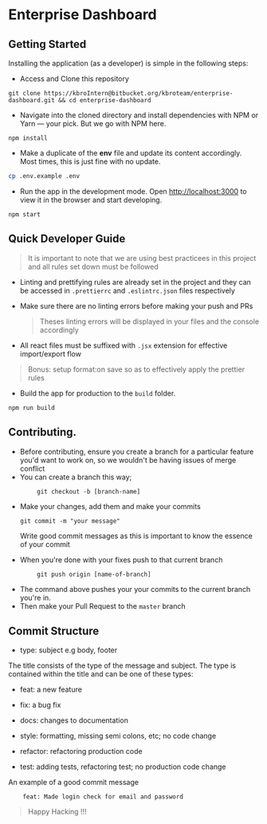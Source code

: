 # Enterprise Dashboard

## Getting Started

Installing the application (as a developer) is simple in the following steps:

- Access and Clone this repository

```git
git clone https://kbroIntern@bitbucket.org/kbroteam/enterprise-dashboard.git && cd enterprise-dashboard
```

- Navigate into the cloned directory and install dependencies with NPM or Yarn &mdash; your pick. But
  we go with NPM here.

```npm
npm install
```

- Make a duplicate of the **env** file and update its content accordingly. Most times, this is just fine with no update.

```sh
cp .env.example .env
```

- Run the app in the development mode.
  Open [http://localhost:3000](http://localhost:3000) to view it in the browser and start developing.

```npm
npm start
```

## Quick Developer Guide

> It is important to note that we are using best practicees in this project and all rules set down must be followed

- Linting and prettifying rules are already set in the project and they can be accessed in `.prettierrc` and `.eslintrc.json` files respectively

- Make sure there are no linting errors before making your push and PRs

  > Theses linting errors will be displayed in your files and the console accordingly

- All react files must be suffixed with `.jsx` extension for effective import/export flow

> Bonus: setup format:on save so as to effectively apply the prettier rules

- Build the app for production to the `build` folder.

```npm
npm run build
```

## Contributing.

- Before contributing, ensure you create a branch for a particular feature you'd want to work on, so we wouldn't be having issues of merge conflict
- You can create a branch this way;

```git
        git checkout -b [branch-name]
```

- Make your changes, add them and make your commits

  ```
  git commit -m "your message"
  ```

  Write good commit messages as this is important to know the essence of your commit

- When you're done with your fixes push to that current branch

```git
        git push origin [name-of-branch]
```

- The command above pushes your your commits to the current branch you're in.
- Then make your Pull Request to the `master` branch

## Commit Structure

- type: subject e.g body, footer

The title consists of the type of the message and subject.
The type is contained within the title and can be one of these types:

- feat: a new feature

- fix: a bug fix

- docs: changes to documentation

- style: formatting, missing semi colons, etc; no code change

- refactor: refactoring production code

- test: adding tests, refactoring test; no production code change

An example of a good commit message

```
    feat: Made login check for email and password
```

> Happy Hacking !!!
